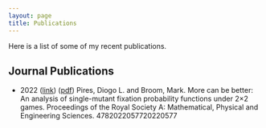 ```yaml
---
layout: page
title: Publications
---
```



Here is a list of some of my recent publications.

## Journal Publications

* 2022 ([link](https://royalsocietypublishing.org/doi/full/10.1098/rspa.2022.0577)) ([pdf](https://royalsocietypublishing.org/eprint/VWSNTSCYIIAXFAFT2HJ3/full)) Pires, Diogo L. and  Broom, Mark.  More can be better: An analysis of single-mutant fixation probability functions under 2×2 games. Proceedings of the Royal Society A: Mathematical, Physical and Engineering Sciences. 4782022057720220577
